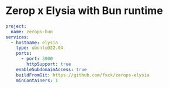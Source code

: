# Zerop x Elysia with Bun runtime

```yaml
project:
  name: zerops-bun
services:
  - hostname: elysia
    type: ubuntu@22.04
    ports:
      - port: 3000
        httpSupport: true
    enableSubdomainAccess: true
    buildFromGit: https://github.com/fxck/zerops-elysia
    minContainers: 1
```
